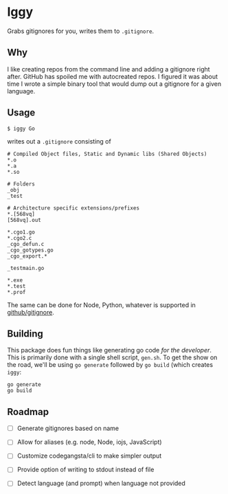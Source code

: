 # Iggy

Grabs gitignores for you, writes them to `.gitignore`.

## Why

I like creating repos from the command line and adding a gitignore right after. GitHub has spoiled me with autocreated repos. I figured it was about time I wrote a simple binary tool that would dump out a gitignore for a given language.

## Usage

```
$ iggy Go
```

writes out a `.gitignore` consisting of

```
# Compiled Object files, Static and Dynamic libs (Shared Objects)
*.o
*.a
*.so

# Folders
_obj
_test

# Architecture specific extensions/prefixes
*.[568vq]
[568vq].out

*.cgo1.go
*.cgo2.c
_cgo_defun.c
_cgo_gotypes.go
_cgo_export.*

_testmain.go

*.exe
*.test
*.prof
```

The same can be done for Node, Python, whatever is supported in [github/gitignore](https://github.com/github/gitignore).

## Building

This package does fun things like generating go code *for the developer*. This is primarily done with a single shell script, `gen.sh`. To get the show on the road, we'll be using `go generate` followed by `go build` (which creates `iggy`:

```
go generate
go build
```

## Roadmap

* [ ] Generate gitignores based on name
* [ ] Allow for aliases (e.g. node, Node, iojs, JavaScript)
* [ ] Customize codegangsta/cli to make simpler output
* [ ] Provide option of writing to stdout instead of file
* [ ] Detect language (and prompt) when language not provided

